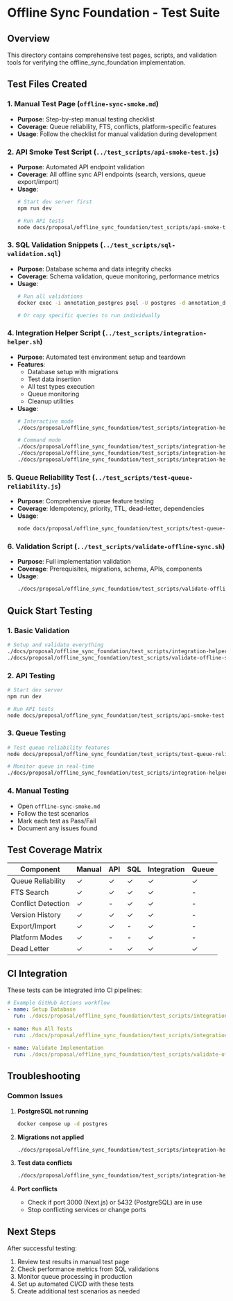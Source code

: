 # Offline Sync Foundation - Test Suite

## Overview
This directory contains comprehensive test pages, scripts, and validation tools for verifying the offline_sync_foundation implementation.

## Test Files Created

### 1. Manual Test Page (`offline-sync-smoke.md`)
- **Purpose**: Step-by-step manual testing checklist
- **Coverage**: Queue reliability, FTS, conflicts, platform-specific features
- **Usage**: Follow the checklist for manual validation during development

### 2. API Smoke Test Script (`../test_scripts/api-smoke-test.js`)
- **Purpose**: Automated API endpoint validation
- **Coverage**: All offline sync API endpoints (search, versions, queue export/import)
- **Usage**: 
  ```bash
  # Start dev server first
  npm run dev
  
  # Run API tests
  node docs/proposal/offline_sync_foundation/test_scripts/api-smoke-test.js
  ```

### 3. SQL Validation Snippets (`../test_scripts/sql-validation.sql`)
- **Purpose**: Database schema and data integrity checks
- **Coverage**: Schema validation, queue monitoring, performance metrics
- **Usage**:
  ```bash
  # Run all validations
  docker exec -i annotation_postgres psql -U postgres -d annotation_dev < docs/proposal/offline_sync_foundation/test_scripts/sql-validation.sql
  
  # Or copy specific queries to run individually
  ```

### 4. Integration Helper Script (`../test_scripts/integration-helper.sh`)
- **Purpose**: Automated test environment setup and teardown
- **Features**:
  - Database setup with migrations
  - Test data insertion
  - All test types execution
  - Queue monitoring
  - Cleanup utilities
- **Usage**:
  ```bash
  # Interactive mode
  ./docs/proposal/offline_sync_foundation/test_scripts/integration-helper.sh
  
  # Command mode
  ./docs/proposal/offline_sync_foundation/test_scripts/integration-helper.sh setup
  ./docs/proposal/offline_sync_foundation/test_scripts/integration-helper.sh test all
  ./docs/proposal/offline_sync_foundation/test_scripts/integration-helper.sh cleanup
  ```

### 5. Queue Reliability Test (`../test_scripts/test-queue-reliability.js`)
- **Purpose**: Comprehensive queue feature testing
- **Coverage**: Idempotency, priority, TTL, dead-letter, dependencies
- **Usage**:
  ```bash
  node docs/proposal/offline_sync_foundation/test_scripts/test-queue-reliability.js
  ```

### 6. Validation Script (`../test_scripts/validate-offline-sync.sh`)
- **Purpose**: Full implementation validation
- **Coverage**: Prerequisites, migrations, schema, APIs, components
- **Usage**:
  ```bash
  ./docs/proposal/offline_sync_foundation/test_scripts/validate-offline-sync.sh
  ```

## Quick Start Testing

### 1. Basic Validation
```bash
# Setup and validate everything
./docs/proposal/offline_sync_foundation/test_scripts/integration-helper.sh setup
./docs/proposal/offline_sync_foundation/test_scripts/validate-offline-sync.sh
```

### 2. API Testing
```bash
# Start dev server
npm run dev

# Run API tests
node docs/proposal/offline_sync_foundation/test_scripts/api-smoke-test.js
```

### 3. Queue Testing
```bash
# Test queue reliability features
node docs/proposal/offline_sync_foundation/test_scripts/test-queue-reliability.js

# Monitor queue in real-time
./docs/proposal/offline_sync_foundation/test_scripts/integration-helper.sh monitor
```

### 4. Manual Testing
- Open `offline-sync-smoke.md`
- Follow the test scenarios
- Mark each test as Pass/Fail
- Document any issues found

## Test Coverage Matrix

| Component | Manual | API | SQL | Integration | Queue |
|-----------|--------|-----|-----|------------|-------|
| Queue Reliability | ✓ | ✓ | ✓ | ✓ | ✓ |
| FTS Search | ✓ | ✓ | ✓ | ✓ | - |
| Conflict Detection | ✓ | - | ✓ | ✓ | - |
| Version History | ✓ | ✓ | ✓ | ✓ | - |
| Export/Import | ✓ | ✓ | - | ✓ | - |
| Platform Modes | ✓ | - | - | ✓ | - |
| Dead Letter | ✓ | - | ✓ | ✓ | ✓ |

## CI Integration

These tests can be integrated into CI pipelines:

```yaml
# Example GitHub Actions workflow
- name: Setup Database
  run: ./docs/proposal/offline_sync_foundation/test_scripts/integration-helper.sh setup
  
- name: Run All Tests
  run: ./docs/proposal/offline_sync_foundation/test_scripts/integration-helper.sh test all
  
- name: Validate Implementation
  run: ./docs/proposal/offline_sync_foundation/test_scripts/validate-offline-sync.sh
```

## Troubleshooting

### Common Issues

1. **PostgreSQL not running**
   ```bash
   docker compose up -d postgres
   ```

2. **Migrations not applied**
   ```bash
   ./docs/proposal/offline_sync_foundation/test_scripts/integration-helper.sh reset
   ```

3. **Test data conflicts**
   ```bash
   ./docs/proposal/offline_sync_foundation/test_scripts/integration-helper.sh cleanup
   ```

4. **Port conflicts**
   - Check if port 3000 (Next.js) or 5432 (PostgreSQL) are in use
   - Stop conflicting services or change ports

## Next Steps

After successful testing:
1. Review test results in manual test page
2. Check performance metrics from SQL validations
3. Monitor queue processing in production
4. Set up automated CI/CD with these tests
5. Create additional test scenarios as needed